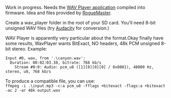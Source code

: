 Work in progress. Needs the [WAV Player application](https://github.com/flipperdevices/flipperzero-firmware/tree/zlo/wav-player/applications/wav_player) compiled into firmware. Idea and files provided by [RogueMaster](https://github.com/RogueMaster).

Create a wav_player folder in the root of your SD card. You'll need 8-bit unsigned WAV files (try [Audacity](https://www.audacityteam.org/) for conversion.)

WAV Player is apparently very particular about the format.Okay finally have some results, WavPlayer wants BitExact, NO headers, 48k PCM unsigned 8-bit stereo. Example:

`Input #0, wav, from '.\canyon.wav':`<br>
`  Duration: 00:02:03.38, bitrate: 768 kb/s`<br>
`    Stream #0:0: Audio: pcm_u8 ([1][0][0][0] / 0x0001), 48000 Hz, stereo, u8, 768 kb/s`

To produce a compatible file, you can use:<br>
`ffmpeg -i .\input.mp3 -c:a pcm_u8 -fflags +bitexact -flags:a +bitexact -ac 2 -ar 48k output.wav`
